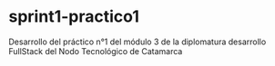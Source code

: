# sprint1-practico1
Desarrollo del práctico n°1 del módulo 3 de la diplomatura  desarrollo FullStack del Nodo Tecnológico de Catamarca
